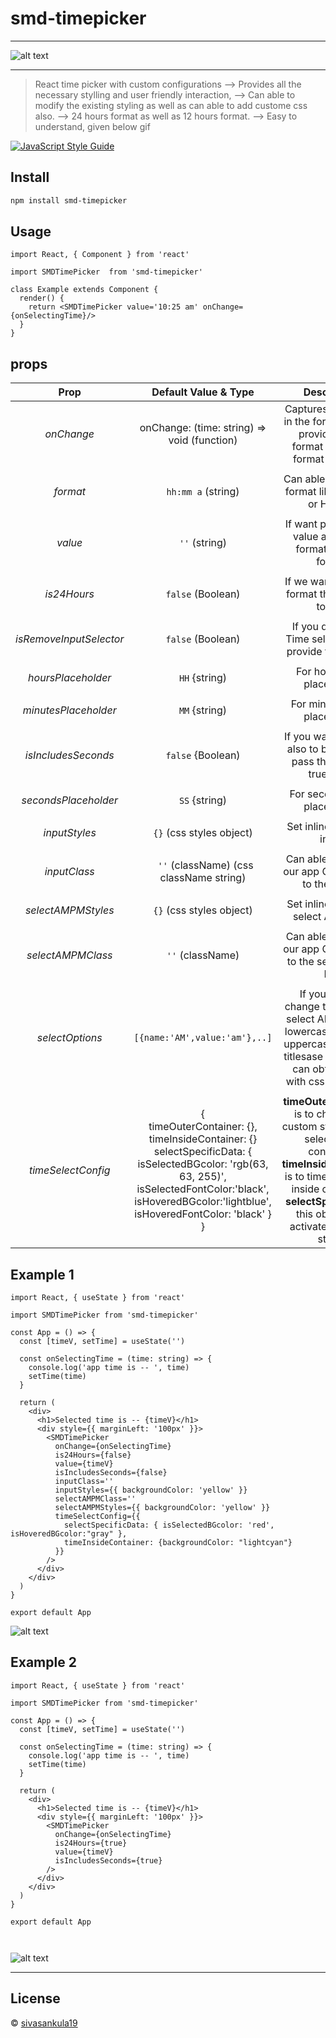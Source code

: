 # smd-timepicker


------------


![alt text](https://raw.githubusercontent.com/sivasankula19/smd-timepicker/master/src/Constants/smd-timepickergif.gif)


------------


> React time picker with custom configurations
> --> Provides all the necessary stylling and user friendly interaction,
> --> Can able to modify the existing styling as well as can able to add custome css also.
> --> 24 hours format as well as 12 hours format.
> --> Easy to understand, given below gif


[![JavaScript Style Guide](https://img.shields.io/badge/code_style-standard-brightgreen.svg)](https://standardjs.com)

## Install

```bash
npm install smd-timepicker
```

## Usage

```tsx
import React, { Component } from 'react'

import SMDTimePicker  from 'smd-timepicker'

class Example extends Component {
  render() {
    return <SMDTimePicker value='10:25 am' onChange={onSelectingTime}/>
  }
}
```
## props

| Prop				  | Default Value & Type 				 | Description  |
| :------------: |:---------------:| :---------------:|
|    *onChange*   | onChange: (time: string) => void (function)| Captures the output in the  format of user provided prop format or default format (`hh:mm a`)|
|						|								|											|
| *format*   			|  `hh:mm a`  (string)     		 |   Can able to pass the format like hh:mm a or HH:mm  |
|						|									|											|
| 		*value* 	 | `''` (string)  				|   If want pass default value as `hh:mm a`  format or `HH:mm` format		 |
|						|									|											|
| 	*is24Hours*  	 | `false` (Boolean)       	 |   If we want **24** hours format then set this to true|
|						|												|											|
| 	*isRemoveInputSelector*  	 | `false` (Boolean)       	 |  If you don't want Time select options provide this as true |
|						|												|											|
| *hoursPlaceholder*  |  `HH` {string)        | For hours input  placeholder |
|						|												|											|
|*minutesPlaceholder*|  `MM` {string)      | For minutes input placeholder  |
|						|												|											|
| *isIncludesSeconds* |  `false` {Boolean)  		    | If you want seconds  also to be included pass this prop as true value   	 |
|						|												|											|
|*secondsPlaceholder*|  `SS` {string)          | For seconds input placeholder  |
|						|												|											|
|  *inputStyles*   |  `{}` (css styles object)| Set inline styles for input |
|						|												|											|
|   *inputClass*     | ` ''` (className) (css className string)      | Can able to provide our app CSS classes to the inputs |
|						|												|											|
|   *selectAMPMStyles*    |  `{}` (css styles object)| Set inline styles for select AM or PM|
|						|												|											|
|   *selectAMPMClass*    |  `''` (className)       | Can able to provide our app CSS classes to the select AM or PM|
|						|												|											|
|  *selectOptions*|`[{name:'AM',value:'am'},..]`| If you want to change the name of select AM or PM as lowercase values or uppercase values or titlesase values, You can obtain those with css styles also  	|
|						|												|											|
|  *timeSelectConfig* | {<br />timeOuterContainer: {},<br /> timeInsideContainer: {} <br /> selectSpecificData: {<br/> isSelectedBGcolor: 'rgb(63, 63, 255)',<br />isSelectedFontColor:'black',<br />isHoveredBGcolor:'lightblue',<br /> isHoveredFontColor: 'black' }</br> }  |  **timeOuterContainer** is to change the custom styles for the select input container,  **timeInsideContainer** is to time data value inside container  , **selectSpecificData** this object is to activated element styles 	|


## Example 1
```tsx
import React, { useState } from 'react'

import SMDTimePicker from 'smd-timepicker'

const App = () => {
  const [timeV, setTime] = useState('')

  const onSelectingTime = (time: string) => {
    console.log('app time is -- ', time)
    setTime(time)
  }

  return (
    <div>
      <h1>Selected time is -- {timeV}</h1>
      <div style={{ marginLeft: '100px' }}>
        <SMDTimePicker
          onChange={onSelectingTime}
          is24Hours={false}
		  value={timeV}
          isIncludesSeconds={false}
          inputClass=''
          inputStyles={{ backgroundColor: 'yellow' }}
          selectAMPMClass=''
          selectAMPMStyles={{ backgroundColor: 'yellow' }}
          timeSelectConfig={{
            selectSpecificData: { isSelectedBGcolor: 'red', isHoveredBGcolor:"gray" },
            timeInsideContainer: {backgroundColor: "lightcyan"}
          }}
        />
      </div>
    </div>
  )
}

export default App
````
![alt text](https://raw.githubusercontent.com/sivasankula19/smd-timepicker/master/src/Constants/example1.PNG)

## Example 2

```tsx
import React, { useState } from 'react'

import SMDTimePicker from 'smd-timepicker'

const App = () => {
  const [timeV, setTime] = useState('')

  const onSelectingTime = (time: string) => {
    console.log('app time is -- ', time)
    setTime(time)
  }

  return (
    <div>
      <h1>Selected time is -- {timeV}</h1>
      <div style={{ marginLeft: '100px' }}>
        <SMDTimePicker
          onChange={onSelectingTime}
          is24Hours={true}
          value={timeV}
          isIncludesSeconds={true}
        />
      </div>
    </div>
  )
}

export default App



````




![alt text](https://raw.githubusercontent.com/sivasankula19/smd-timepicker/master/src/Constants/example2.PNG)




------

## License

 © [sivasankula19](https://github.com/sivasankula19)


